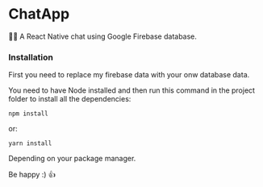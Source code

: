 # ChatApp
📱💬 A React Native chat using Google Firebase database.

### Installation

First you need to replace my firebase data with your onw database data.

You need to have Node installed and then run this command in the project folder to install all the dependencies:

```
npm install
```
or:
```
yarn install
```
Depending on your package manager.


Be happy :) :+1:
